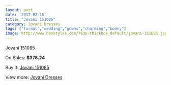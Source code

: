 ```yaml
---
layout: post
date: '2017-02-15'
title: "Jovani 151085"
category: Jovani Dresses
tags: ["formal","wedding","gowns","charming","bonny"]
image: http://www.novstyles.com/7636-thickbox_default/jovani-151085.jpg
---
```

Jovani 151085

On Sales: **$378.24**
<a href="https://www.novstyles.com/en/jovani-dresses/5279-jovani-151085.html"><amp-img layout="responsive" width="600" height="600" src="//www.novstyles.com/7636-thickbox_default/jovani-151085.jpg" alt="Jovani 151085 0" /></a>

Buy it: [Jovani 151085](https://www.novstyles.com/en/jovani-dresses/5279-jovani-151085.html "Jovani 151085")

View more: [Jovani Dresses](https://www.novstyles.com/en/34-jovani-dresses "Jovani Dresses")